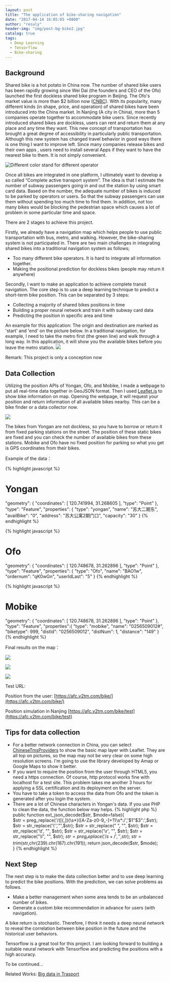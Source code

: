 ```yaml
---
layout: post
title: "The application of bike-sharing navigation"
date: "2017-04-14 16:05:05 +0800"
author: "resuly"
header-img: "img/post-bg-bike2.jpg"
catalog: true
tags:
  - Deep Learning
  - Tensorflow
  - Bike-sharing
---
```


## Background

Shared bike is a hot potato in China now. The number of shared bike users has been rapidly growing since Wei Dai (the founders and CEO of the Ofo) launched the first dockless shared bike program in Beijing. The Ofo's market value is more than $2 billion now ([CNBC](http://www.cnbc.com/2017/04/17/ofo-chinese-bike-sharing-start-up-says-its-now-worth-more-than-2-billion.html)). With its popularity, many different kinds (in shape, price, and operation) of shared bikes have been introduced into the China market. In Nanjing (A city in China), more than 5 companies operate together to accommodate bike users. Since recently introduced shared bikes are dockless, users can rent and return them at any place and any time they want. This new concept of transportation has brought a great degree of accessibility in particularly public transportation. Although this new system has changed travel behavior in good ways there is one thing I want to improve left. Since many companies release bikes and their own apps , users need to install several Apps if they want to have the nearest bike to them. It is not simply convenient.

![Different color stand for different operator](/img/in_post/2017/04/bikes.jpg)

Once all bikes are integrated in one platform, I ultimately want to develop a so called “Complete active transport system”. The idea is that I estimate the number of subway passengers going in and out the station by using smart card data. Based on the number, the adequate number of bikes is induced to be parked by operators or users. So that the subway passengers can use them without spending too much time to find them. In addition, not too many bikes would be blocking the pedestrian space which causes a lot of problem in some particular time and space.

There are 2 stages to achieve this project.

Firstly, we already have a navigation map which  helps people to use public transportation with bus, metro, and walking. However, the bike-sharing system is not participated in. There are two main challenges in integrating shared bikes into a traditional navigation system as follows;
- Too many different bike operators. It is hard to integrate all information together.
- Making the positional prediction for dockless bikes (people may return it anywhere)

Secondly, I want to make an application to achieve complete transit navigation. The core step is to use a deep learning technique to predict a short-term bike position. This can be separated by 3 steps:
- Collecting a majority of shared bikes positions in time
- Building a proper neural network and train it with subway card data
- Predicting the position in specific area and time

An example for this application: The origin and destination are marked as 'start' and 'end' on the picture below. In a traditional navigation, for example, I need to take the metro first (the green line) and walk through a long way. In this application, it will show you the available bikes before you leave the metro station.
![](/img/in_post/2017/04/20170416154448.jpg)

Remark: This project is only a conception now

## Data Collection

Utilizing the position APIs of Yongan, Ofo, and Mobike, I made a webpage to put all real-time data together in GeoJSON format. Then I used [Leaflet.js](http://leafletjs.com/) to show bike information on map. Opening the webpage, it will request your position and return information of all available bikes nearby. This can be a bike finder or a data collector now.

[![](/img/in_post/2017/04/3bikes.jpg)](/img/in_post/2017/04/3bikes.jpg)

The bikes from Yongan are not dockless, so you have to borrow or return it from fixed parking stations on the street. The position of these static bikes are fixed and you can check the number of available bikes from these stations. Mobike and Ofo have no fixed position for parking so what you get is GPS coordinates from their bikes.

Example of the data：

{% highlight javascript %}
# Yongan
"geometry": {
  "coordinates": [
    120.741994,
    31.268605
  ],
  "type": "Point"
},
"type": "Feature",
"properties": {
  "type": "yongan",
  "name": "苏大二期东",
  "availBike": "0",
  "address": "苏大公寓2期门口",
  "capacity": "30"
}
{% endhighlight %}

{% highlight javascript %}
# Ofo
"geometry": {
  "coordinates": [
    120.748678,
    31.262896
  ],
  "type": "Point"
},
"type": "Feature",
"properties": {
  "type": "Ofo",
  "name": "BAO1w",
  "ordernum": "qK0wGn",
  "userIdLast": "5"
}
{% endhighlight %}

{% highlight javascript %}
# Mobike
"geometry": {
  "coordinates": [
    120.748678,
    31.262896
  ],
  "type": "Point"
},
"type": "Feature",
"properties":{
  "type": "mobike",
  "name": "0256509012#",
  "biketype": 999,
  "distId": "0256509012",
  "distNum": 1,
  "distance": "149"
}
{% endhighlight %}

Final results on the map：

![](/img/in_post/2017/04/2.jpg)

![](/img/in_post/2017/04/3.png)

![](/img/in_post/2017/04/4.png)


Test URL:

Position from the user:
[https://afc.v2tm.com/bike/](https://afc.v2tm.com/bike/)

Position simulation in Nanjing
[https://afc.v2tm.com/bike/test](https://afc.v2tm.com/bike/test)

## Tips for data collection

- For a better network connection in China, you can select [ChineseTmsProviders](https://github.com/htoooth/Leaflet.ChineseTmsProviders) to show the basic map layer with Leaflet. They are all top on pictures, so the map may not be very clear on some high resolution screens. I'm going to use the library developed by Amap or Google Maps to show it better.
- If you want to require the position from the user through HTML5, you need a https connection. Of course, http protocol works fine with localhost for a test site. This problem takes me another 3 hours for applying a SSL certification and its deployment on the server.
- You have to take a token to access the data from Ofo and the token is generated after you login the system.
- There are a lot of Chinese characters in Yongan's data. If you use PHP to clean the data, the function below may helps.
{% highlight php %}
public function ext_json_decode($str, $mode=false){  
    $str = preg_replace('/([{,])(\s*)([A-Za-z0-9_\-]+?)\s*:/','$1"$3":',$str);
    $str = str_replace('\'','"',$str);
    $str = str_replace(" ", "", $str);
    $str = str_replace('\t', "", $str);
    $str = str_replace('\r', "", $str);
    $str = str_replace("\l", "", $str);
    $str = preg_replace('/s+/', '',$str);
    $str = trim($str,chr(239).chr(187).chr(191));
    return json_decode($str, $mode);  
}
{% endhighlight %}


## Next Step

The next step is to make the data collection better and to use deep learning to predict the bike positions. With the prediction, we can solve problems as follows.
- Make a better management when some area tends to be an unbalanced number of bikes.
- Generate a custom bike recommendation in advance for users (with navigation).

A bike return is stochastic. Therefore, I think it needs a deep neural network to reveal the correlation between bike position in the future and the historical user behaviors.

Tensorflow is a great tool for this project. I am looking forward to building a suitable neural network with Tensorflow and predicting the positions with a high accuracy.

To be continued...

Related Works: [Big data in Trasport](/2017/03/15/traffic-with-big-data/)
